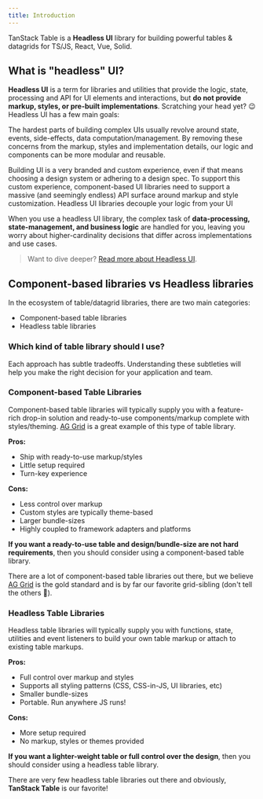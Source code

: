 ```yaml
---
title: Introduction
---
```


TanStack Table is a **Headless UI** library for building powerful tables & datagrids for TS/JS, React, Vue, Solid.

## What is "headless" UI?

**Headless UI** is a term for libraries and utilities that provide the logic, state, processing and API for UI elements and interactions, but **do not provide markup, styles, or pre-built implementations**. Scratching your head yet? 😉 Headless UI has a few main goals:

The hardest parts of building complex UIs usually revolve around state, events, side-effects, data computation/management. By removing these concerns from the markup, styles and implementation details, our logic and components can be more modular and reusable.

Building UI is a very branded and custom experience, even if that means choosing a design system or adhering to a design spec. To support this custom experience, component-based UI libraries need to support a massive (and seemingly endless) API surface around markup and style customization. Headless UI libraries decouple your logic from your UI

When you use a headless UI library, the complex task of **data-processing, state-management, and business logic** are handled for you, leaving you worry about higher-cardinality decisions that differ across implementations and use cases.

> Want to dive deeper? [Read more about Headless UI](https://www.merrickchristensen.com/articles/headless-user-interface-components/).

## Component-based libraries vs Headless libraries

In the ecosystem of table/datagrid libraries, there are two main categories:

- Component-based table libraries
- Headless table libraries

### Which kind of table library should I use?

Each approach has subtle tradeoffs. Understanding these subtleties will help you make the right decision for your application and team.

### Component-based Table Libraries

Component-based table libraries will typically supply you with a feature-rich drop-in solution and ready-to-use components/markup complete with styles/theming. [AG Grid](https://ag-grid.com/react-data-grid/?utm_source=reacttable&utm_campaign=githubreacttable) is a great example of this type of table library.

**Pros:**

- Ship with ready-to-use markup/styles
- Little setup required
- Turn-key experience

**Cons:**

- Less control over markup
- Custom styles are typically theme-based
- Larger bundle-sizes
- Highly coupled to framework adapters and platforms

**If you want a ready-to-use table and design/bundle-size are not hard requirements**, then you should consider using a component-based table library.

There are a lot of component-based table libraries out there, but we believe [AG Grid](https://ag-grid.com/react-data-grid/?utm_source=reacttable&utm_campaign=githubreacttable) is the gold standard and is by far our favorite grid-sibling (don't tell the others 🤫).

### Headless Table Libraries

Headless table libraries will typically supply you with functions, state, utilities and event listeners to build your own table markup or attach to existing table markups.

**Pros:**

- Full control over markup and styles
- Supports all styling patterns (CSS, CSS-in-JS, UI libraries, etc)
- Smaller bundle-sizes
- Portable. Run anywhere JS runs!

**Cons:**

- More setup required
- No markup, styles or themes provided

**If you want a lighter-weight table or full control over the design**, then you should consider using a headless table library.

There are very few headless table libraries out there and obviously, **TanStack Table** is our favorite!
